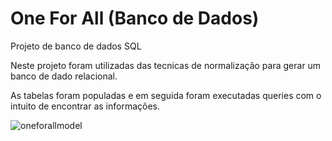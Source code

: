 # One For All (Banco de Dados)

Projeto de banco de dados SQL

Neste projeto foram utilizadas das tecnicas de normalização para gerar um banco de dado relacional.

As tabelas foram populadas e em seguida foram executadas queries com o intuito de encontrar as informações.

![oneforallmodel](https://user-images.githubusercontent.com/108986668/220366519-aac13b3b-c341-4fc8-aca4-48966c1030d6.jpeg)
